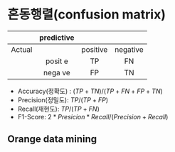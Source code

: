 # 혼동행렬(confusion matrix)

|        | predictive  |          |          |
| :----: | :--------: | :------: | :------: |
| Actual |             | positive | negative |
|        |  posit  e   |    TP    |    FN    |
|        |  nega  ve   |    FP    |    TN    |
- Accuracy(정확도) : $(TP + TN)/ (TP+FN+FP+TN)$
- Precision(정밀도): $TP/(TP+FP)$
- Recall(재현도): $TP/(TP+FN)$
- F1-Score: $2*Presicion* Recall/(Precision+Recall)$

## Orange data mining
